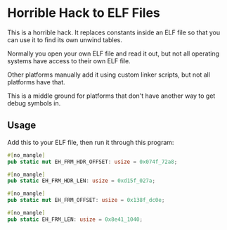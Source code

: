 # Horrible Hack to ELF Files

This is a horrible hack. It replaces constants inside an ELF file so that you can use it to find its own unwind tables.

Normally you open your own ELF file and read it out, but not all operating systems have access to their own ELF file.

Other platforms manually add it using custom linker scripts, but not all platforms have that.

This is a middle ground for platforms that don't have another way to get debug symbols in.

## Usage

Add this to your ELF file, then run it through this program:

```rust
#[no_mangle]
pub static mut EH_FRM_HDR_OFFSET: usize = 0x074f_72a8;

#[no_mangle]
pub static EH_FRM_HDR_LEN: usize = 0xd15f_027a;

#[no_mangle]
pub static mut EH_FRM_OFFSET: usize = 0x138f_dc0e;

#[no_mangle]
pub static EH_FRM_LEN: usize = 0x8e41_1040;
```
